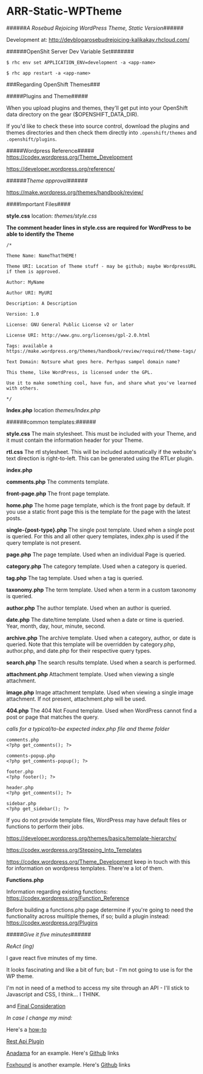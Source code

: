 # ARR-Static-WPTheme
######*A Rosebud Rejoicing WordPress Theme, Static Version*######

Development at: http://devblogarosebudrejoicing-kalikakay.rhcloud.com/

######OpenShit Server Dev Variable Set#######
```
$ rhc env set APPLICATION_ENV=development -a <app-name>

$ rhc app restart -a <app-name>
```

###Regarding OpenShift Themes###

#####Plugins and Theme#####

When you upload plugins and themes, they'll get put into your OpenShift
data directory on the gear ($OPENSHIFT_DATA_DIR).

If you'd like to check these into source control, download the plugins
and themes directories and then check them directly into
`.openshift/themes` and `.openshift/plugins`.

#####Wordpress Reference#####
https://codex.wordpress.org/Theme_Development

https://developer.wordpress.org/reference/

######*Theme approval*######

https://make.wordpress.org/themes/handbook/review/

####Important Files####

**style.css** location: *themes/style.css*

**The comment header lines in style.css are required for WordPress to be able to identify the Theme**

```
/*

Theme Name: NameThatTHEME!

Theme URI: Location of Theme stuff - may be github; maybe WordpressURL if them is approved.

Author: MyName

Author URI: MyURI

Description: A Description

Version: 1.0

License: GNU General Public License v2 or later

License URI: http://www.gnu.org/licenses/gpl-2.0.html

Tags: available a https://make.wordpress.org/themes/handbook/review/required/theme-tags/

Text Domain: Notsure what goes here. Perhpas sampel domain name?

This theme, like WordPress, is licensed under the GPL.

Use it to make something cool, have fun, and share what you've learned with others.

*/
```

**Index.php** location *themes/Index.php*

######common templates:######

**style.css**
The main stylesheet. This must be included with your Theme, and it must contain the information header for your Theme.

**rtl.css**
 The rtl stylesheet. This will be included automatically if the website's text direction is right-to-left. This can be generated using the RTLer plugin.

**index.php**

**comments.php**
    The comments template.

**front-page.php**
    The front page template.

**home.php**
    The home page template, which is the front page by default. If you use a static front page this is the template for the page with the latest posts.


**single-{post-type}.php**
    The single post template. Used when a single post is queried. For this and all other query templates, index.php is used if the query template is not present.

**page.php**
    The page template. Used when an individual Page is queried.

**category.php**
    The category template. Used when a category is queried.

**tag.php**
    The tag template. Used when a tag is queried.

**taxonomy.php**
    The term template. Used when a term in a custom taxonomy is queried.

**author.php**
    The author template. Used when an author is queried.

**date.php**
    The date/time template. Used when a date or time is queried. Year, month, day, hour, minute, second.

**archive.php**
    The archive template. Used when a category, author, or date is queried. Note that this template will be overridden by category.php, author.php, and date.php for their respective query types.

**search.php**
    The search results template. Used when a search is performed.

**attachment.php**
    Attachment template. Used when viewing a single attachment.

**image.php**
    Image attachment template. Used when viewing a single image attachment. If not present, attachment.php will be used.

**404.php**
    The 404 Not Found template. Used when WordPress cannot find a post or page that matches the query.

*calls for a typical/to-be expected index.php file and theme folder*
```
comments.php
<?php get_comments(); ?>

comments-popup.php
<?php get_comments-popup(); ?>

footer.php
<?php footer(); ?>

header.php
<?php get_comments(); ?>

sidebar.php
<?php get_sidebar(); ?>
```

If you do not provide template files, WordPress may have default files or functions to perform their jobs.

https://developer.wordpress.org/themes/basics/template-hierarchy/

https://codex.wordpress.org/Stepping_Into_Templates

https://codex.wordpress.org/Theme_Development keep in touch with this for information on wordpress templates. There're a lot of them.

**Functions.php**


Information regarding existing functions: https://codex.wordpress.org/Function_Reference

Before building a functions.php page determine if you're going to need the functionality across muiltiple themes, if so; build a plugin instead: https://codex.wordpress.org/Plugins


#####_Give it five minutes_######

*_ReAct (ing)_*

I gave react five minutes of my time. 

It looks fascinating and like a bit of fun; but - I'm not going to use is for the WP theme.

I'm not in need of a method to access my site through an API - I'll stick to Javascript and CSS, I think... I THINK. 

and [Final Consideration](http://www.benmccann.com/todo-mvc-angular-vs-react/)

*In case I change my mind:*

Here's a [how-to](http://wptavern.com/anadama-an-example-wordpress-recipe-theme-based-on-react)

[Rest Api Plugin](https://wordpress.org/plugins/rest-api/)

[Anadama]([http://wptavern.com/anadama-an-example-wordpress-recipe-theme-based-on-react) for an example. Here's  [Github](https://github.com/ryelle/Anadama-React) links

[Foxhound](https://themes.redradar.net/foxhound/) is another example. Here's [Github](https://github.com/ryelle/Foxhound) links 


